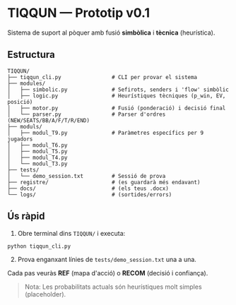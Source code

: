 
# TIQQUN — Prototip v0.1

Sistema de suport al pòquer amb fusió **simbòlica** i **tècnica** (heurística).

## Estructura

```
TIQQUN/
├── tiqqun_cli.py                # CLI per provar el sistema
├── modules/
│   ├── simbolic.py              # Sefirots, senders i 'flow' simbòlic
│   ├── logic.py                 # Heurístiques tècniques (p_win, EV, posició)
│   ├── motor.py                 # Fusió (ponderació) i decisió final
│   └── parser.py                # Parser d'ordres (NEW/SEATS/BB/A/F/T/R/END)
├── moduls/
│   ├── modul_T9.py              # Paràmetres específics per 9 jugadors
│   ├── modul_T6.py
│   ├── modul_T5.py
│   ├── modul_T4.py
│   └── modul_T3.py
├── tests/
│   └── demo_session.txt         # Sessió de prova
├── registre/                    # (es guardarà més endavant)
├── docs/                        # (els teus .docx)
└── logs/                        # (sortides/errors)
```

## Ús ràpid

1) Obre terminal dins `TIQQUN/` i executa:
```bash
python tiqqun_cli.py
```
2) Prova enganxant línies de `tests/demo_session.txt` una a una.

Cada pas veuràs **REF** (mapa d'acció) o **RECOM** (decisió i confiança).

> Nota: Les probabilitats actuals són heurístiques molt simples (placeholder).
